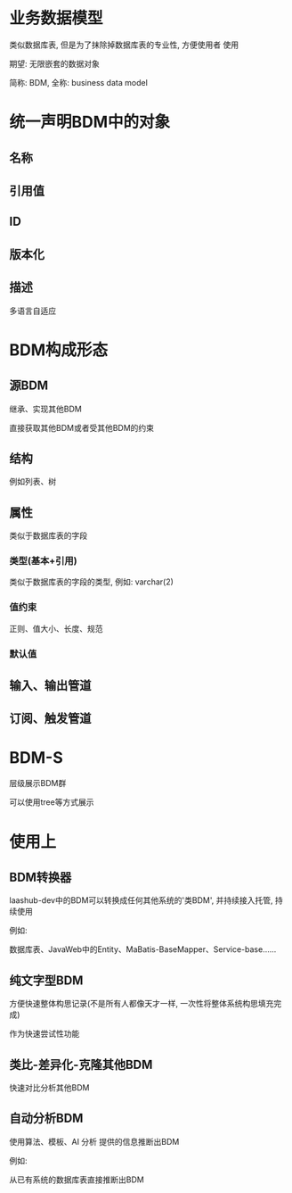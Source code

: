 # 业务数据模型

类似数据库表, 但是为了抹除掉数据库表的专业性, 方便使用者 使用

期望: 无限嵌套的数据对象

简称: BDM, 全称: business data model

# 统一声明BDM中的对象

## 名称

## 引用值

## ID

## 版本化

## 描述

多语言自适应

# BDM构成形态

## 源BDM

继承、实现其他BDM

直接获取其他BDM或者受其他BDM的约束

## 结构

例如列表、树

## 属性

类似于数据库表的字段

### 类型(基本+引用)

类似于数据库表的字段的类型, 例如: varchar(2)

### 值约束

正则、值大小、长度、规范

### 默认值

## 输入、输出管道

## 订阅、触发管道

# BDM-S

层级展示BDM群

可以使用tree等方式展示

# 使用上

## BDM转换器

laashub-dev中的BDM可以转换成任何其他系统的'类BDM', 并持续接入托管, 持续使用

例如: 

数据库表、JavaWeb中的Entity、MaBatis-BaseMapper、Service-base......

## 纯文字型BDM

方便快速整体构思记录(不是所有人都像天才一样, 一次性将整体系统构思填充完成)

作为快速尝试性功能

## 类比-差异化-克隆其他BDM

快速对比分析其他BDM

## 自动分析BDM

使用算法、模板、AI 分析 提供的信息推断出BDM

例如:

从已有系统的数据库表直接推断出BDM

